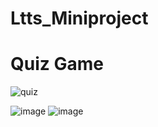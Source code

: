 # Ltts_Miniproject
# Quiz Game
![quiz](https://user-images.githubusercontent.com/86407156/125194159-bfac8800-e26d-11eb-8306-78cab8f04a12.jpg)

![image](https://user-images.githubusercontent.com/86407156/125193343-8ffb8100-e269-11eb-9dfb-0e96dd52b390.png)
![image](https://user-images.githubusercontent.com/86407156/125193624-fcc34b00-e26a-11eb-9d90-65e6ac3b2245.png)



